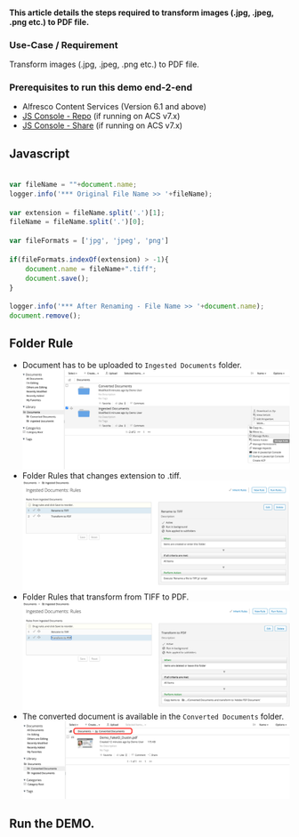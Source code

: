 #### This article details the steps required to transform images (.jpg, .jpeg, .png etc.) to PDF file.

### Use-Case / Requirement
Transform images (.jpg, .jpeg, .png etc.) to PDF file.

### Prerequisites to run this demo end-2-end

* Alfresco Content Services (Version 6.1 and above)
* [JS Console - Repo](../javascript-console-repo-0.7-SNAPSHOT.amp)  (if running on ACS v7.x)
* [JS Console - Share](../javascript-console-share-0.7-SNAPSHOT.amp)  (if running on ACS v7.x)

## Javascript 

```javascript

var fileName = ""+document.name;
logger.info('*** Original File Name >> '+fileName);

var extension = fileName.split('.')[1];
fileName = fileName.split('.')[0];

var fileFormats = ['jpg', 'jpeg', 'png']

if(fileFormats.indexOf(extension) > -1){
	document.name = fileName+".tiff";
	document.save();
}

logger.info('*** After Renaming - File Name >> '+document.name);
document.remove();
```

## Folder Rule 
* Document has to be uploaded to `Ingested Documents` folder.
![folders](assets/folders.png)
* Folder Rules that changes extension to .tiff.
![folder-rules](assets/folder-rules-1.png)
* Folder Rules that transform from TIFF to PDF.
![folder-rules](assets/folder-rules-2.png)
* The converted document is available in the `Converted Documents` folder.
![folders](assets/folders-2.png)


## Run the DEMO.
